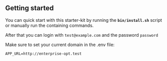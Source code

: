 ## Getting started

You can quick start with this starter-kit by running the **`bin/install.sh`** script or manually run the containing commands. 

After that you can login with `test@example.com` and the password `password`

Make sure to set your current domain in the .env file:

```
APP_URL=http://enterprise-opt.test
```